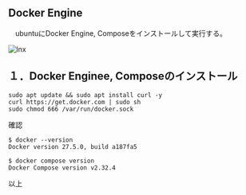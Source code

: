 ## Docker Engine   
   
　ubuntuにDocker Engine, Composeをインストールして実行する。
  
![lnx](https://github.com/user-attachments/assets/b37e4530-9416-4112-b76a-4e83f29ab8fe)

## １．Docker Enginee, Composeのインストール  
  
```
sudo apt update && sudo apt install curl -y  
curl https://get.docker.com | sudo sh  
sudo chmod 666 /var/run/docker.sock  
```  
確認  
```  
$ docker --version  
Docker version 27.5.0, build a187fa5  
  
$ docker compose version  
Docker Compose version v2.32.4
```  
     

      
以上  
  
  
  

